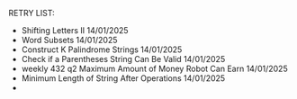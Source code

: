 RETRY LIST:

- Shifting Letters II 14/01/2025
- Word Subsets 14/01/2025
- Construct K Palindrome Strings 14/01/2025
- Check if a Parentheses String Can Be Valid 14/01/2025
- weekly 432 q2 Maximum Amount of Money Robot Can Earn 14/01/2025
- Minimum Length of String After Operations 14/01/2025
- 



 

    
